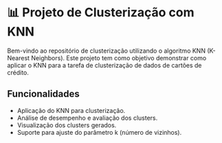 # 📊 Projeto de Clusterização com KNN

Bem-vindo ao repositório de clusterização utilizando o algoritmo KNN (K-Nearest Neighbors). Este projeto tem como objetivo demonstrar como aplicar o KNN para a tarefa de clusterização de dados de cartões de crédito.

## Funcionalidades

- Aplicação do KNN para clusterização.
- Análise de desempenho e avaliação dos clusters.
- Visualização dos clusters gerados.
- Suporte para ajuste do parâmetro k (número de vizinhos).

   
